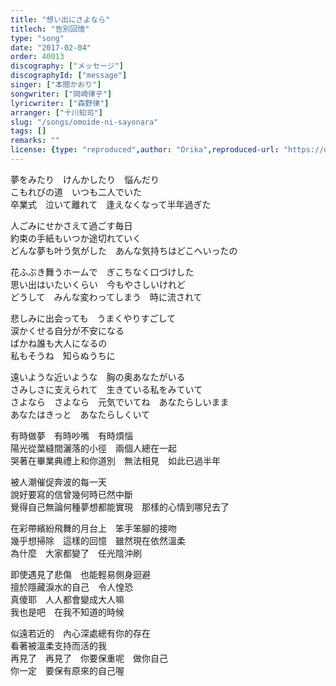 ```yaml
---
title: "想い出にさよなら"
titlech: "告別回憶"
type: "song"
date: "2017-02-04"
order: 40013
discography: ["メッセージ"]
discographyId: ["message"]
singer: ["本間かおり"]
songwriter: ["岡崎律子"]
lyricwriter: ["森野律"]
arranger: ["十川知司"]
slug: "/songs/omoide-ni-sayonara"
tags: []
remarks: ""
license: {type: "reproduced",author: "Orika",reproduced-url: "https://orikamushi.netlify.app",reproduced-website: "織歌蟲"}
---
```


夢をみたり　けんかしたり　悩んだり  
こもれびの道　いつも二人でいた  
卒業式　泣いて離れて　逢えなくなって半年過ぎた  
  
人ごみにせかさえて過ごす毎日  
約束の手紙もいつか途切れていく  
どんな夢も叶う気がした　あんな気持ちはどこへいったの  
  
花ふぶき舞うホームで　ぎこちなく口づけした  
思い出はいたいくらい　今もやさしいけれど  
どうして　みんな変わってしまう　時に流されて  
  
悲しみに出会っても　うまくやりすごして  
涙かくせる自分が不安になる  
ばかね誰も大人になるの  
私もそうね　知らぬうちに  
  
遠いような近いような　胸の奥あなたがいる  
さみしさに支えられて　生きている私をみていて  
さよなら　さよなら　元気でいてね　あなたらしいまま  
あなたはきっと　あなたらしくいて  

<!-- 翻译 -->

有時做夢　有時吵嘴　有時煩惱  
陽光從葉縫間灑落的小徑　兩個人總在一起  
哭著在畢業典禮上和你道別　無法相見　如此已過半年  
  
被人潮催促奔波的每一天  
說好要寫的信曾幾何時已然中斷  
覺得自己無論何種夢想都能實現　那樣的心情到哪兒去了  
  
在彩帶繽紛飛舞的月台上　笨手笨腳的接吻  
幾乎想掃除　這樣的回憶　雖然現在依然溫柔  
為什麼　大家都變了　任光陰沖刷  
  
即使遇見了悲傷　也能輕易側身迴避  
擅於隱藏淚水的自己　令人惶恐  
真傻耶　人人都會變成大人嘛  
我也是吧　在我不知道的時候  
  
似遠若近的　內心深處總有你的存在  
看著被溫柔支持而活的我  
再見了　再見了　你要保重呢　做你自己  
你一定　要保有原來的自己喔
